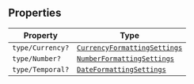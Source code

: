 ## Properties

| Property                                   | Type                                                          |
| ------------------------------------------ | ------------------------------------------------------------- |
| <a id="typecurrency"></a> `type/Currency?` | [`CurrencyFormattingSettings`](CurrencyFormattingSettings.md) |
| <a id="typenumber"></a> `type/Number?`     | [`NumberFormattingSettings`](NumberFormattingSettings.md)     |
| <a id="typetemporal"></a> `type/Temporal?` | [`DateFormattingSettings`](DateFormattingSettings.md)         |
